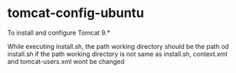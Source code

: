 # tomcat-config-ubuntu
To install and configure Tomcat 9.*

While executing install.sh, the path working directory should be the path od install.sh
if the path working directory is not same as install.sh, context.xml and tomcat-users.xml wont be changed
